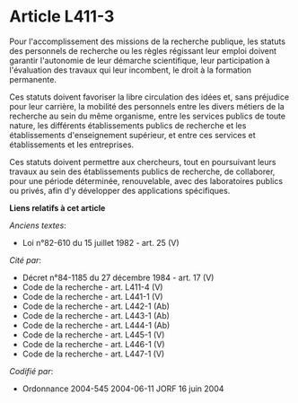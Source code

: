 # Article L411-3

Pour l'accomplissement des missions de la recherche publique, les statuts des personnels de recherche ou les règles régissant
leur emploi doivent garantir l'autonomie de leur démarche scientifique, leur participation à l'évaluation des travaux qui
leur incombent, le droit à la formation permanente.

Ces statuts doivent favoriser la libre circulation des idées et, sans préjudice pour leur carrière, la mobilité des
personnels entre les divers métiers de la recherche au sein du même organisme, entre les services publics de toute nature,
les différents établissements publics de recherche et les établissements d'enseignement supérieur, et entre ces services et
établissements et les entreprises.

Ces statuts doivent permettre aux chercheurs, tout en poursuivant leurs travaux au sein des établissements publics de
recherche, de collaborer, pour une période déterminée, renouvelable, avec des laboratoires publics ou privés, afin d'y
développer des applications spécifiques.

**Liens relatifs à cet article**

_Anciens textes_:

  - Loi n°82-610 du 15 juillet 1982 - art. 25 (V)

_Cité par_:

  - Décret n°84-1185 du 27 décembre 1984 - art. 17 (V)
  - Code de la recherche - art. L411-4 (V)
  - Code de la recherche - art. L441-1 (V)
  - Code de la recherche - art. L442-1 (Ab)
  - Code de la recherche - art. L443-1 (Ab)
  - Code de la recherche - art. L444-1 (Ab)
  - Code de la recherche - art. L445-1 (V)
  - Code de la recherche - art. L446-1 (V)
  - Code de la recherche - art. L447-1 (V)

_Codifié par_:

  - Ordonnance 2004-545 2004-06-11 JORF 16 juin 2004
